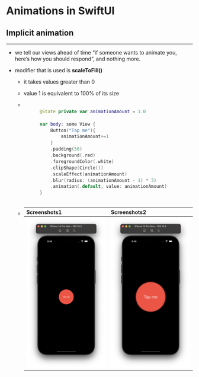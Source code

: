 #  Animations in SwiftUI

## Implicit animation
---
* we tell our views ahead of time “if someone wants to animate you, here’s how you should respond”, and nothing more. 

* modifier that is used is **scaleToFill()**
    * it takes values greater than 0
    * value 1 is equivalent to 100% of its size

    * ```swift
        
            @State private var animationAmount = 1.0
    
            var body: some View {
                Button("Tap me"){
                    animationAmount+=1
                }
                .padding(50)
                .background(.red)
                .foregroundColor(.white)
                .clipShape(Circle())
                .scaleEffect(animationAmount)
                .blur(radius: (animationAmount - 1) * 3)
                .animation(.default, value: animationAmount)
            }
    
      ```
    * Screenshots1 | Screenshots2
        ------------ | ------------- 
        <img src = "Screenshots/SimpleImplicitAnimation/ss1.png"  /> | <img src = "Screenshots/SimpleImplicitAnimation/ss2.png"  />
